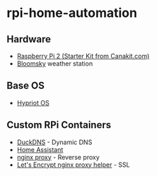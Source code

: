 # rpi-home-automation

## Hardware
* [Raspberry Pi 2 (Starter Kit from Canakit.com)](https://www.canakit.com/raspberry-pi-starter-kit.html)
* [Bloomsky](https://www.bloomsky.com/#product) weather station

## Base OS
* [Hypriot OS](http://blog.hypriot.com/downloads/)

## Custom RPi Containers
* [DuckDNS](https://github.com/djdefi/docker-duckdns) - Dynamic DNS
* [Home Assistant](https://github.com/djdefi/docker-rpi-home-assistant)
* [nginx proxy](https://github.com/djdefi/rpi-nginx-proxy) - Reverse proxy
* [Let's Encrypt nginx proxy helper](https://github.com/djdefi/docker-letsencrypt-nginx-proxy-companion) - SSL
